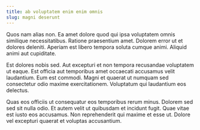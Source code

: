 ```yaml
---
title: ab voluptatem enim enim omnis
slug: magni deserunt
---
```


Quos nam alias non. Ea amet dolore quod qui ipsa voluptatem omnis similique necessitatibus. Ratione praesentium amet. Dolorem error ut et dolores deleniti. Aperiam est libero tempora soluta cumque animi. Aliquid animi aut cupiditate.

Est dolores nobis sed. Aut excepturi et non tempora recusandae voluptatem ut eaque. Est officia aut temporibus amet occaecati accusamus velit laudantium. Eum est commodi. Magni et quaerat ut numquam sed consectetur odio maxime exercitationem. Voluptatum qui laudantium eos delectus.

Quas eos officiis ut consequatur eos temporibus rerum minus. Dolorem sed sed sit nulla odio. Et autem velit ut quibusdam et incidunt fugit. Quae vitae est iusto eos accusamus. Non reprehenderit qui maxime et esse ut. Dolore vel excepturi quaerat et voluptas accusantium.
